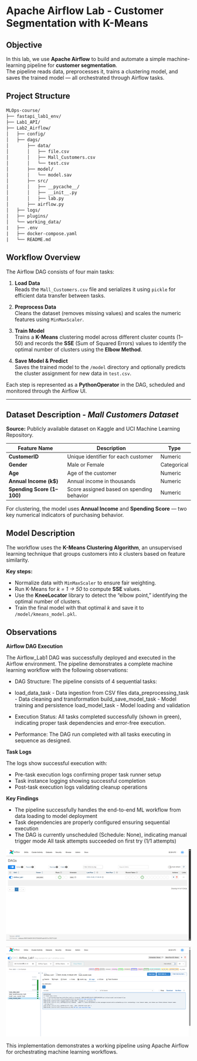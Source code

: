 # Apache Airflow Lab - Customer Segmentation with K-Means

## Objective
In this lab, we use **Apache Airflow** to build and automate a simple machine-learning pipeline for **customer segmentation**.  
The pipeline reads data, preprocesses it, trains a clustering model, and saves the trained model — all orchestrated through Airflow tasks.

## Project Structure
```
MLOps-course/
├── fastapi_lab1_env/
├── Lab1_API/
├── Lab2_Airflow/
│   ├── config/
│   ├── dags/
│       ├── data/
│       │   ├── file.csv
│       │   ├── Mall_Customers.csv
│       │   └── test.csv
│       ├── model/
│       │   └── model.sav
│       ├── src/
│       │   ├── __pycache__/
│       │   ├── __init__.py
│       │   ├── lab.py
│       ├── airflow.py
│   ├── logs/
│   ├── plugins/
│   └── working_data/
|   ├── .env
|   ├── docker-compose.yaml
|   └── README.md
```

## Workflow Overview
The Airflow DAG consists of four main tasks:

1. **Load Data**  
   Reads the `Mall_Customers.csv` file and serializes it using `pickle` for efficient data transfer between tasks.  

2. **Preprocess Data**  
   Cleans the dataset (removes missing values) and scales the numeric features using `MinMaxScaler`.  

3. **Train Model**  
   Trains a **K-Means** clustering model across different cluster counts (1–50) and records the **SSE** (Sum of Squared Errors) values to identify the optimal number of clusters using the **Elbow Method**.

4. **Save Model & Predict**  
   Saves the trained model to the `/model` directory and optionally predicts the cluster assignment for new data in `test.csv`.

Each step is represented as a **PythonOperator** in the DAG, scheduled and monitored through the Airflow UI.

---

## Dataset Description - *Mall Customers Dataset*
**Source:** Publicly available dataset on Kaggle and UCI Machine Learning Repository.  

| Feature Name | Description | Type |
|---------------|--------------|------|
| **CustomerID** | Unique identifier for each customer | Numeric |
| **Gender** | Male or Female | Categorical |
| **Age** | Age of the customer | Numeric |
| **Annual Income (k$)** | Annual income in thousands | Numeric |
| **Spending Score (1–100)** | Score assigned based on spending behavior | Numeric |

For clustering, the model uses **Annual Income** and **Spending Score** — two key numerical indicators of purchasing behavior.

## Model Description
The workflow uses the **K-Means Clustering Algorithm**, an unsupervised learning technique that groups customers into *k* clusters based on feature similarity.

**Key steps:**
- Normalize data with `MinMaxScaler` to ensure fair weighting.  
- Run K-Means for *k = 1 → 50* to compute **SSE** values.  
- Use the **KneeLocator** library to detect the “elbow point,” identifying the optimal number of clusters.  
- Train the final model with that optimal *k* and save it to `/model/kmeans_model.pkl`.


## Observations

**Airflow DAG Execution**

The Airflow_Lab1 DAG was successfully deployed and executed in the Airflow environment. The pipeline demonstrates a complete machine learning workflow with the following observations:

- DAG Structure: The pipeline consists of 4 sequential tasks:

- load_data_task - Data ingestion from CSV files
data_preprocessing_task - Data cleaning and transformation
build_save_model_task - Model training and persistence
load_model_task - Model loading and validation

- Execution Status: All tasks completed successfully (shown in green), indicating proper task dependencies and error-free execution.
- Performance: The DAG run completed with all tasks executing in sequence as designed.

**Task Logs**

The logs show successful execution with:

- Pre-task execution logs confirming proper task runner setup
- Task instance logging showing successful completion
- Post-task execution logs validating cleanup operations


**Key Findings**

- The pipeline successfully handles the end-to-end ML workflow from data loading to model deployment
- Task dependencies are properly configured ensuring sequential execution
- The DAG is currently unscheduled (Schedule: None), indicating manual trigger mode
All task attempts succeeded on first try (1/1 attempts)

![output2](Outputs/airflow2.png)

![output1](Outputs/airflow.png)

This implementation demonstrates a working pipeline using Apache Airflow for orchestrating machine learning workflows.
